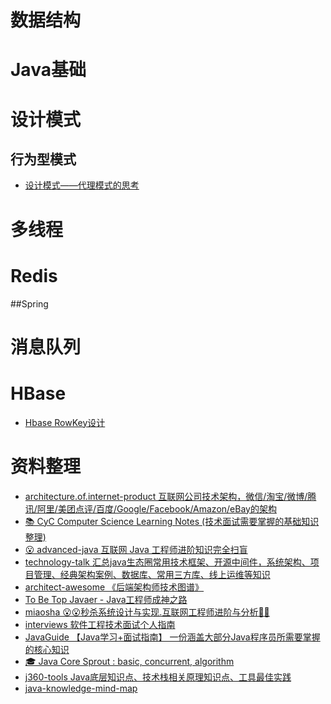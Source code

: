 

# 数据结构
# Java基础
# 设计模式
## 行为型模式
- [设计模式——代理模式的思考]()
# 多线程
# Redis
##Spring
# 消息队列
# HBase
- [Hbase RowKey设计](https://juejin.im/entry/5764f4c95bbb500063f949f9)
# 资料整理
* [architecture.of.internet-product 互联网公司技术架构，微信/淘宝/微博/腾讯/阿里/美团点评/百度/Google/Facebook/Amazon/eBay的架构](https://github.com/davideuler/architecture.of.internet-product)
* [📚 CyC Computer Science Learning Notes (技术面试需要掌握的基础知识整理)](https://github.com/CyC2018/CS-Notes)
* [😮 advanced-java 互联网 Java 工程师进阶知识完全扫盲](https://github.com/doocs/advanced-java)
* [technology-talk 汇总java生态圈常用技术框架、开源中间件，系统架构、项目管理、经典架构案例、数据库、常用三方库、线上运维等知识](https://github.com/aalansehaiyang/technology-talk)
* [architect-awesome 《后端架构师技术图谱》](https://github.com/xingshaocheng/architect-awesome)
* [To Be Top Javaer - Java工程师成神之路](https://github.com/hollischuang/toBeTopJavaer)
* [miaosha 😮😮秒杀系统设计与实现.互联网工程师进阶与分析🙋🐓](https://github.com/qiurunze123/miaosha)
* [interviews 软件工程技术面试个人指南](https://github.com/kdn251/interviews/blob/master/README-zh-cn.md)
* [JavaGuide 【Java学习+面试指南】 一份涵盖大部分Java程序员所需要掌握的核心知识](https://github.com/Snailclimb/JavaGuide)
* [🎓 Java Core Sprout : basic, concurrent, algorithm](https://github.com/crossoverJie/JCSprout)
* [j360-tools Java底层知识点、技术栈相关原理知识点、工具最佳实践](https://github.com/xuminwlt/j360-tools)
* [java-knowledge-mind-map](java-knowledge-mind-map)